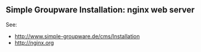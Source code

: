 ## Simple Groupware Installation: nginx web server

See:

- http://www.simple-groupware.de/cms/Installation
- http://nginx.org